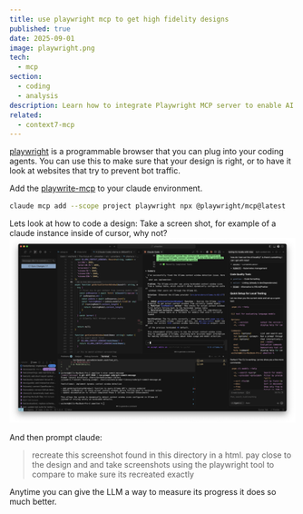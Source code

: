 ```yaml
---
title: use playwright mcp to get high fidelity designs
published: true
date: 2025-09-01
image: playwright.png
tech:
  - mcp
section:
  - coding
  - analysis
description: Learn how to integrate Playwright MCP server to enable AI coding agents to interact with web browsers, take screenshots, and validate designs with high fidelity for accurate web development and testing.
related:
  - context7-mcp
---
```

[playwright](https://playwright.dev/) is a programmable browser that you can plug into your coding agents.  You can use this to make sure that your design is right, or to have it look at websites that try to prevent bot traffic.

Add the [playwrite-mcp](https://github.com/microsoft/playwright-mcp) to your claude environment.

```bash
claude mcp add --scope project playwright npx @playwright/mcp@latest
```

Lets look at how to code a design: Take a screen shot, for example of a claude instance inside of cursor, why not?
![](../assets/Screenshot%202025-09-01%20at%2014.53.43.png)

And then prompt claude:

> recreate this screenshot found in this directory in a html.  pay close to the design and and take screenshots using the playwright tool to compare to make sure its recreated exactly

Anytime you can give the LLM a way to measure its progress it does so much better.